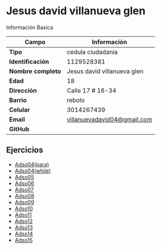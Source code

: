 # Jesus david villanueva glen
Información Basica

| Campo | Información |
| --- | --- |
| **Tipo** | cedula ciudadania |
| **Identificación** | 1129528381 |
| **Nombre completo** | Jesus david villanueva glen |
| **Edad** | 18 |
| **Dirección** | Calle 17 # 16-34 |
| **Barrio** | rebolo |
| **Celular** | 3014267439 |
| **Email** | villanuevadavid04@gmail.com |
| **GitHub** |  |https://github.com/Jesusvillanueva07 |

## Ejercicios
- [Adso04(para)](Adso(CP).md)
- [Adso04(while)](ejercicio.md)
- [Adso05](ejercicio2.md)
- [Adso06](ejercicio3.md)
- [Adso07](formulario.md)
- [Adso08](ejercicioDARTPAD.md)
- [Adso09](ejercicioDARTPAD2.md)
- [Adso10](EjercicioStaticAndImplements.md)
- [Adso11](manejoCadenasDart.md)
- [Adso12](reqres.md)
- [Adso13](Adso13.md)
- [Adso14](Adso14.md)
- [Adso15](Adso15.md)


